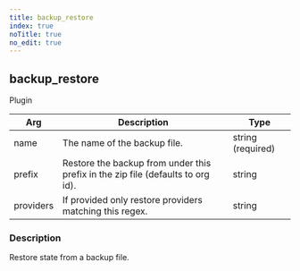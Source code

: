 ```yaml
---
title: backup_restore
index: true
noTitle: true
no_edit: true
---
```




<div class="vql_item"></div>


## backup_restore
<span class='vql_type label label-warning pull-right page-header'>Plugin</span>



<div class="vqlargs"></div>

Arg | Description | Type
----|-------------|-----
name|The name of the backup file.|string (required)
prefix|Restore the backup from under this prefix in the zip file (defaults to org id).|string
providers|If provided only restore providers matching this regex.|string

### Description

Restore state from a backup file.

